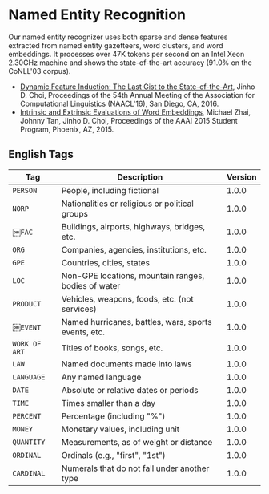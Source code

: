 # Named Entity Recognition

Our named entity recognizer uses both sparse and dense features extracted from named entity gazetteers, word clusters, and word embeddings. It processes over 47K tokens per second on an Intel Xeon 2.30GHz machine and shows the state-of-the-art accuracy (91.0% on the CoNLL'03 corpus).

* [Dynamic Feature Induction: The Last Gist to the State-of-the-Art](http://naacl.org/naacl-hlt-2016/), Jinho D. Choi, Proceedings of the 54th Annual Meeting of the Association for Computational Linguistics (NAACL'16), San Diego, CA, 2016.
* [Intrinsic and Extrinsic Evaluations of Word Embeddings](http://www.aaai.org/Conferences/AAAI/2016/aaai16accepted-papers.pdf), Michael Zhai, Johnny Tan, Jinho D. Choi, Proceedings of the AAAI 2015 Student Program, Phoenix, AZ, 2015.

## English Tags

| Tag            | Description | Version |
| -------------- | ----------- | ------- |
| `PERSON`       | People, including fictional | 1.0.0 || `NORP`         | Nationalities or religious or political groups | 1.0.0 || ￼`FAC`          | Buildings, airports, highways, bridges, etc. | 1.0.0 || `ORG`          | Companies, agencies, institutions, etc. | 1.0.0 || `GPE`          | Countries, cities, states | 1.0.0 || `LOC`          | Non-GPE locations, mountain ranges, bodies of water | 1.0.0 || `PRODUCT`      | Vehicles, weapons, foods, etc. (not services) | 1.0.0 || ￼`EVENT`        | Named hurricanes, battles, wars, sports events, etc. | 1.0.0 || `WORK OF ART`  | Titles of books, songs, etc. | 1.0.0 || `LAW`          | Named documents made into laws | 1.0.0 || `LANGUAGE`     | Any named language | 1.0.0 |
| `DATE`         | Absolute or relative dates or periods | 1.0.0 |
| `TIME`         | Times smaller than a day | 1.0.0 |
| `PERCENT`      | Percentage (including "%") | 1.0.0 |
| `MONEY`        | Monetary values, including unit | 1.0.0 |
| `QUANTITY`     | Measurements, as of weight or distance | 1.0.0 |
| `ORDINAL`      | Ordinals (e.g., "first", "1st") | 1.0.0 |
| `CARDINAL`     | Numerals that do not fall under another type | 1.0.0 |
